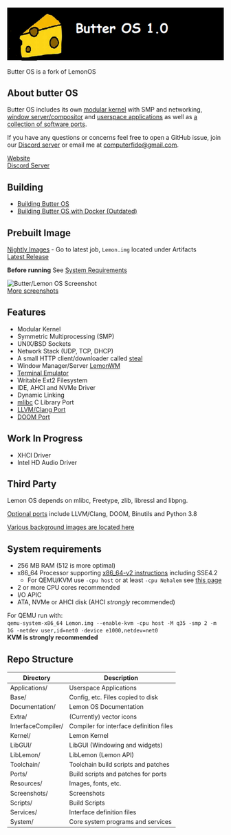 ![banner](Base/lemon/resources/splash.png)

Butter OS is a fork of LemonOS

## About butter OS
Butter OS includes its own [modular kernel](Kernel) with SMP and networking, [window server/compositor](System/LemonWM) and [userspace applications](Applications) as well as [a collection of software ports](Ports).

If you have any questions or concerns feel free to open a GitHub issue, join our [Discord server](https://discord.gg/NAYp6AUYWM) or email me at computerfido@gmail.com.

[Website](https://lemonos.org) \
[Discord Server](https://discord.gg/NAYp6AUYWM)

## Building
- [Building Butter OS](Documentation/Build/Building-Lemon-OS.md)
- [Building Butter OS with Docker (Outdated)](Documentation/Build/Building-Lemon-OS-with-Docker.md)

## Prebuilt Image
[Nightly Images](https://github.com/LemonOSProject/LemonOS/actions/workflows/ci.yml?query=is%3Asuccess+branch%3Amaster) - Go to latest job, `Lemon.img` located under Artifacts\
[Latest Release](https://github.com/LemonOSProject/LemonOS/releases/latest)

**Before running**
See [System Requirements](#system-requirements)

![Butter/Lemon OS Screenshot](Screenshots/image8.png)\
[More screenshots](Screenshots)
## Features
- Modular Kernel
- Symmetric Multiprocessing (SMP)
- UNIX/BSD Sockets
- Network Stack (UDP, TCP, DHCP)
- A small HTTP client/downloader called [steal](Applications/Steal)
- Window Manager/Server [LemonWM](System/LemonWM)
- [Terminal Emulator](Applications/Terminal)
- Writable Ext2 Filesystem
- IDE, AHCI and NVMe Driver
- Dynamic Linking
- [mlibc](https://github.com/managarm/mlibc) C Library Port
- [LLVM/Clang Port](https://github.com/LemonOSProject/llvm-project)
- [DOOM Port](https://github.com/LemonOSProject/LemonDOOM)

## Work In Progress
- XHCI Driver
- Intel HD Audio Driver

## Third Party

Lemon OS depends on mlibc, Freetype, zlib, libressl and libpng.

[Optional ports](Ports/) include LLVM/Clang, DOOM, Binutils and Python 3.8

[Various background images are located here](Base/lemon/resources/backgrounds)

## System requirements
- 256 MB RAM (512 is more optimal)
- x86_64 Processor supporting [x86_64-v2 instructions](https://en.wikipedia.org/wiki/X86-64#Microarchitecture_levels) including SSE4.2
    - For QEMU/KVM use `-cpu host` or at least `-cpu Nehalem` see [this page](https://qemu-project.gitlab.io/qemu/system/target-i386.html)
- 2 or more CPU cores recommended
- I/O APIC
- ATA, NVMe or AHCI disk (AHCI *strongly* recommended)

For QEMU run with: \
```qemu-system-x86_64 Lemon.img --enable-kvm -cpu host -M q35 -smp 2 -m 1G -netdev user,id=net0 -device e1000,netdev=net0``` \
**KVM is strongly recommended**

## Repo Structure

| Directory          | Description                              |
| ------------------ | ---------------------------------------- |
| Applications/      | Userspace Applications                   |
| Base/              | Config, etc. Files copied to disk        |
| Documentation/     | Lemon OS Documentation                   |
| Extra/             | (Currently) vector icons                 |
| InterfaceCompiler/ |  Compiler for interface definition files |
| Kernel/            | Lemon Kernel                             |
| LibGUI/            | LibGUI (Windowing and widgets)           |
| LibLemon/          | LibLemon (Lemon API)                     |
| Toolchain/         | Toolchain build scripts and patches      |
| Ports/             | Build scripts and patches for ports      |
| Resources/         | Images, fonts, etc.                      |
| Screenshots/       | Screenshots                              |
| Scripts/           | Build Scripts                            |
| Services/          | Interface definition files               |
| System/            | Core system programs and services        |
